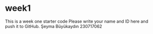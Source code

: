 # week1
This is a week one starter code 
Please write your name and ID here and push it to GitHub.
Şeyma Büyükaydın
230717062
